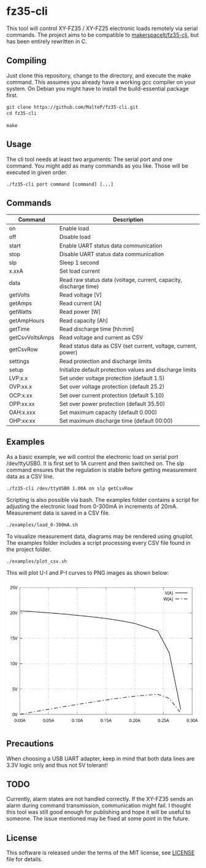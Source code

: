 # fz35-cli
This tool will control XY-FZ35 / XY-FZ25 electronic loads remotely via serial commands. The project aims to be compatible to [makerspacelt/fz35-cli](https://github.com/makerspacelt/fz35-cli), but has been entirely rewritten in C.

## Compiling

Just clone this repository, change to the directory, and execute the make command. This assumes you already have a working gcc compiler on your system. On Debian you might have to install the build-essential package first.

```
git clone https://github.com/MalteP/fz35-cli.git
cd fz35-cli

make
```

## Usage

The cli tool needs at least two arguments: The serial port and one command. You might add as many commands as you like. Those will be executed in given order.

```
./fz35-cli port command [command] [...]
```

## Commands

| Command        | Description                                                       |
|----------------|-------------------------------------------------------------------|
| on             | Enable load                                                       |
| off            | Disable load                                                      |
| start          | Enable UART status data communication                             |
| stop           | Disable UART status data communication                            |
| slp            | Sleep 1 second                                                    |
| x.xxA          | Set load current                                                  |
| data           | Read raw status data (voltage, current, capacity, discharge time) |
| getVolts       | Read voltage [V]                                                  |
| getAmps        | Read current [A]                                                  |
| getWatts       | Read power [W]                                                    |
| getAmpHours    | Read capacity [Ah]                                                |
| getTime        | Read discharge time [hh:mm]                                       |
| getCsvVoltsAmps| Read voltage and current as CSV                                   |
| getCsvRow      | Read status data as CSV (set current, voltage, current, power)    |
| settings       | Read protection and discharge limits                              |
| setup          | Initialize default protection values and discharge limits         |
| LVP:x.x        | Set under voltage protection (default 1.5)                        |
| OVP:xx.x       | Set over voltage protection (default 25.2)                        |
| OCP:x.xx       | Set over current protection (default 5.10)                        |
| OPP:xx.xx      | Set over power protection (default 35.50)                         |
| OAH:x.xxx      | Set maximum capacity (default 0.000)                              |
| OHP:xx:xx      | Set maximum discharge time (default 00:00)                        |

## Examples

As a basic example, we will control the electronic load on serial port /dev/ttyUSB0. It is first set to 1A current and then switched on. The slp command ensures that the regulation is stable before getting measurement data as a CSV line.

```
./fz35-cli /dev/ttyUSB0 1.00A on slp getCsvRow
```

Scripting is also possible via bash. The examples folder contains a script for adjusting the electronic load from 0-300mA in increments of 20mA. Measurement data is saved in a CSV file.

```
./examples/load_0-300mA.sh
```

To visualize measurement data, diagrams may be rendered using gnuplot. The examples folder includes a script processing every CSV file found in the project folder.

```
./examples/plot_csv.sh
```

This will plot U-I and P-I curves to PNG images as shown below:

<img src="./docs/plot.png" width="600px" alt="Example gnuplot output"/>

## Precautions
When choosing a USB UART adapter, keep in mind that both data lines are 3.3V logic only and thus not 5V tolerant!

## TODO
Currently, alarm states are not handled correctly. If the XY-FZ35 sends an alarm during command transmission, communication might fail. I thought this tool was still good enough for publishing and hope it will be useful to someone. The issue mentioned may be fixed at some point in the future.

## License

This software is released under the terms of the MIT license, see [LICENSE](LICENSE) file for details.
